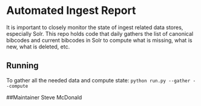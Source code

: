 
# Automated Ingest Report

It is important to closely monitor the state of ingest related data
stores, especially Solr.  This repo holds code that daily gathers 
the list of canonical bibcodes and current bibcodes in Solr to
compute what is missing, what is new, what is deleted, etc.  

## Running
To gather all the needed data and compute state:
`python run.py --gather --compute`

##Maintainer
Steve McDonald